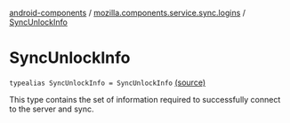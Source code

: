 [android-components](../index.md) / [mozilla.components.service.sync.logins](index.md) / [SyncUnlockInfo](./-sync-unlock-info.md)

# SyncUnlockInfo

`typealias SyncUnlockInfo = SyncUnlockInfo` [(source)](https://github.com/mozilla-mobile/android-components/blob/master/components/service/sync-logins/src/main/java/mozilla/components/service/sync/logins/AsyncLoginsStorage.kt#L24)

This type contains the set of information required to successfully
connect to the server and sync.

